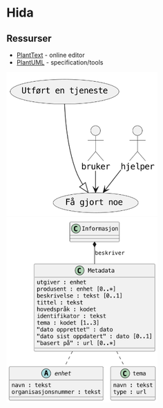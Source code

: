 # Hida

## Ressurser

- [PlantText](https://www.planttext.com) - online editor
- [PlantUML](https://plantuml.com/) - specification/tools

<img width="350px" src="usecase.png" />
<img width="350px" src="veileder.png" />

